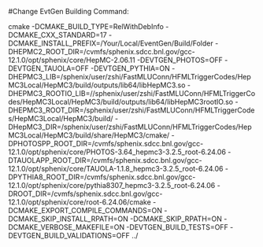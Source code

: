
#Change EvtGen Building Command: 

cmake -DCMAKE_BUILD_TYPE=RelWithDebInfo -DCMAKE_CXX_STANDARD=17 -DCMAKE_INSTALL_PREFIX=/Your/Local/EventGen/Build/Folder -DHEPMC2_ROOT_DIR=/cvmfs/sphenix.sdcc.bnl.gov/gcc-12.1.0/opt/sphenix/core/HepMC-2.06.11 -DEVTGEN_PHOTOS=OFF -DEVTGEN_TAUOLA=OFF -DEVTGEN_PYTHIA=ON -DHEPMC3_LIB=/sphenix/user/zshi/FastMLUConn/HFMLTriggerCodes/HepMC3Local/HepMC3/build/outputs/lib64/libHepMC3.so -DHEPMC3_ROOTIO_LIB=//sphenix/user/zshi/FastMLUConn/HFMLTriggerCodes/HepMC3Local/HepMC3/build/outputs/lib64/libHepMC3rootIO.so -DHEPMC3_ROOT_DIR=/sphenix/user/zshi/FastMLUConn/HFMLTriggerCodes/HepMC3Local/HepMC3/build/ -DHepMC3_DIR=/sphenix/user/zshi/FastMLUConn/HFMLTriggerCodes/HepMC3Local/HepMC3/build/share/HepMC3/cmake/ -DPHOTOSPP_ROOT_DIR=/cvmfs/sphenix.sdcc.bnl.gov/gcc-12.1.0/opt/sphenix/core/PHOTOS-3.64_hepmc3-3.2.5_root-6.24.06 -DTAUOLAPP_ROOT_DIR=/cvmfs/sphenix.sdcc.bnl.gov/gcc-12.1.0/opt/sphenix/core/TAUOLA-1.1.8_hepmc3-3.2.5_root-6.24.06 -DPYTHIA8_ROOT_DIR=/cvmfs/sphenix.sdcc.bnl.gov/gcc-12.1.0/opt/sphenix/core/pythia8307_hepmc3-3.2.5_root-6.24.06 -DROOT_DIR=/cvmfs/sphenix.sdcc.bnl.gov/gcc-12.1.0/opt/sphenix/core/root-6.24.06/cmake -DCMAKE_EXPORT_COMPILE_COMMANDS=ON -DCMAKE_SKIP_INSTALL_RPATH=ON -DCMAKE_SKIP_RPATH=ON -DCMAKE_VERBOSE_MAKEFILE=ON -DEVTGEN_BUILD_TESTS=OFF -DEVTGEN_BUILD_VALIDATIONS=OFF ../
